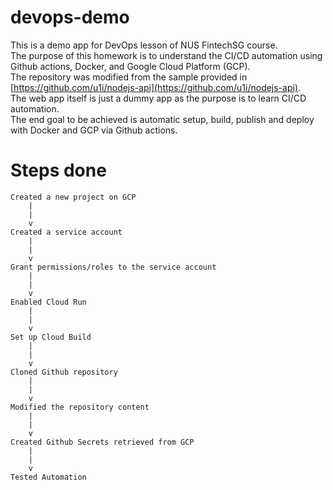# devops-demo
This is a demo app for DevOps lesson of NUS FintechSG course. <br>
The purpose of this homework is to understand the CI/CD automation using Github actions, Docker, and Google Cloud Platform (GCP). <br>
The repository was modified from the sample provided in [https://github.com/u1i/nodejs-api](https://github.com/u1i/nodejs-api). <br>
The web app itself is just a dummy app as the purpose is to learn CI/CD automation. <br>
The end goal to be achieved is automatic setup, build, publish and deploy with Docker and GCP via Github actions. <br>


# Steps done

    Created a new project on GCP
        |
        |
        v
    Created a service account
        |
        |
        v
    Grant permissions/roles to the service account
        |
        |
        v
    Enabled Cloud Run
        |
        |
        v
    Set up Cloud Build
        |
        |
        v
    Cloned Github repository
        |
        |
        v
    Modified the repository content
        |
        |
        v
    Created Github Secrets retrieved from GCP
        |
        |
        v
    Tested Automation




